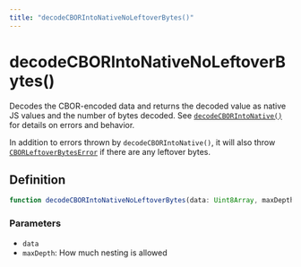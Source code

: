 ```yaml
---
title: "decodeCBORIntoNativeNoLeftoverBytes()"
---
```


# decodeCBORIntoNativeNoLeftoverBytes()

Decodes the CBOR-encoded data and returns the decoded value as native JS values and the number of bytes decoded. See [`decodeCBORIntoNative()`](/reference/main/decodeCBORIntoNative) for details on errors and behavior.

In addition to errors thrown by `decodeCBORIntoNative()`, it will also throw [`CBORLeftoverBytesError`](/reference/main/CBORLeftoverBytesError) if there are any leftover bytes.

## Definition

```ts
function decodeCBORIntoNativeNoLeftoverBytes(data: Uint8Array, maxDepth: number): unknown;
```

### Parameters

- `data`
- `maxDepth`: How much nesting is allowed
